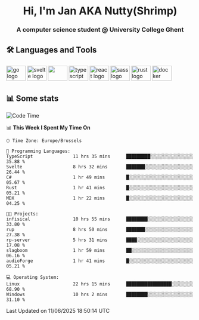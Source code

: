 <h1 align="center">Hi, I'm Jan AKA Nutty(Shrimp)</h1>
<h3 align="center">A computer science student @ University College Ghent</h3>

<h2 align="left">🛠️ Languages and Tools</h2>

###

<div align="left">
  <img src="https://cdn.jsdelivr.net/gh/devicons/devicon/icons/go/go-original.svg" height="40" width="52" alt="go logo"  />
  <img src="https://cdn.jsdelivr.net/gh/devicons/devicon@latest/icons/svelte/svelte-original.svg"  height="40" width="52" alt="svelte logo" />
  <img src="https://cdn.jsdelivr.net/gh/devicons/devicon@latest/icons/tailwindcss/tailwindcss-original.svg" height="40" width="52" />
  <img src="https://cdn.jsdelivr.net/gh/devicons/devicon/icons/typescript/typescript-original.svg" height="40" width="52" alt="typescript logo"  />
  <img src="https://cdn.jsdelivr.net/gh/devicons/devicon/icons/react/react-original.svg" height="40" width="52" alt="react logo"  />
  <img src="https://cdn.jsdelivr.net/gh/devicons/devicon/icons/sass/sass-original.svg" height="40" width="52" alt="sass logo"  />
  <img src="https://cdn.jsdelivr.net/gh/devicons/devicon@latest/icons/rust/rust-original.svg" height="40" width="52" alt="rust logo" />
  <img src="https://cdn.jsdelivr.net/gh/devicons/devicon/icons/docker/docker-original.svg" height="40" width="52" alt="docker logo"  />
</div>

<h2>📊 Some stats</h2>

<!--START_SECTION:waka-->
![Code Time](http://img.shields.io/badge/Code%20Time-6%2C059%20hrs%2030%20mins-blue)

📊 **This Week I Spent My Time On** 

```text
🕑︎ Time Zone: Europe/Brussels

💬 Programming Languages: 
TypeScript               11 hrs 35 mins      █████████░░░░░░░░░░░░░░░░   35.88 % 
Svelte                   8 hrs 32 mins       ███████░░░░░░░░░░░░░░░░░░   26.44 % 
C#                       1 hr 49 mins        █░░░░░░░░░░░░░░░░░░░░░░░░   05.67 % 
Rust                     1 hr 41 mins        █░░░░░░░░░░░░░░░░░░░░░░░░   05.21 % 
MDX                      1 hr 22 mins        █░░░░░░░░░░░░░░░░░░░░░░░░   04.25 % 

🐱‍💻 Projects: 
infisical                10 hrs 55 mins      ████████░░░░░░░░░░░░░░░░░   33.80 % 
rup                      8 hrs 50 mins       ███████░░░░░░░░░░░░░░░░░░   27.38 % 
rp-server                5 hrs 31 mins       ████░░░░░░░░░░░░░░░░░░░░░   17.08 % 
slagboom                 1 hr 59 mins        ██░░░░░░░░░░░░░░░░░░░░░░░   06.16 % 
audioForge               1 hr 41 mins        █░░░░░░░░░░░░░░░░░░░░░░░░   05.21 % 

💻 Operating System: 
Linux                    22 hrs 15 mins      █████████████████░░░░░░░░   68.90 % 
Windows                  10 hrs 2 mins       ████████░░░░░░░░░░░░░░░░░   31.10 % 
```


 Last Updated on 11/06/2025 18:50:14 UTC
<!--END_SECTION:waka-->
